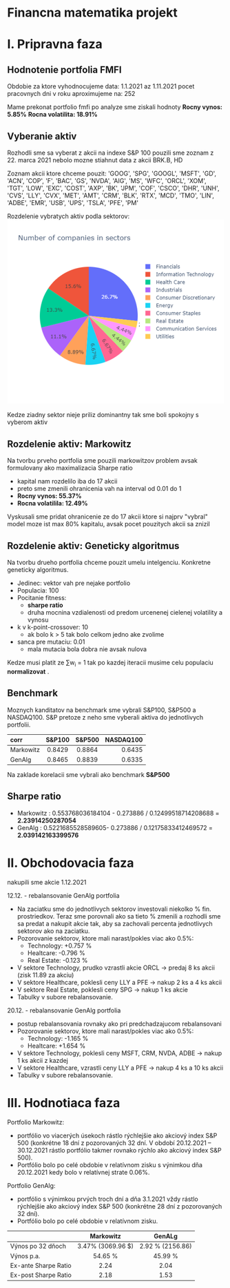 # Financna matematika projekt

# I. Pripravna faza

## Hodnotenie portfolia FMFI

Obdobie za ktore vyhodnocujeme data: 1.1.2021 az 1.11.2021
pocet pracovnych dni v roku aproximujeme na: 252

Mame prekonat portfolio fmfi
po analyze sme ziskali hodnoty
**Rocny vynos: 5.85%** 
**Rocna volatilita: 18.91%**

## Vyberanie aktiv

Rozhodli sme sa vyberat z akcii na indexe S&P 100
pouzili sme zoznam z  22. marca 2021
nebolo mozne stiahnut data z akcii BRK.B, HD

Zoznam akcii ktore chceme pouzit: 'GOOG', 'SPG', 'GOOGL', 'MSFT', 'GD', 'ACN', 'COP', 'F', 'BAC', 'GS',
       'NVDA', 'AIG', 'MS', 'WFC', 'ORCL', 'XOM', 'TGT', 'LOW', 'EXC', 'COST',
       'AXP', 'BK', 'JPM', 'COF', 'CSCO', 'DHR', 'UNH', 'CVS', 'LLY', 'CVX',
       'MET', 'AMT', 'CRM', 'BLK', 'RTX', 'MCD', 'TMO', 'LIN', 'ADBE', 'EMR',
       'USB', 'UPS', 'TSLA', 'PFE', 'PM'

Rozdelenie vybratych aktiv podla sektorov:
![alt text](plots/stocks_per_sector.png "rozdelenie aktiv")

Kedze ziadny sektor nieje priliz dominantny tak sme boli spokojny s vyberom aktiv

## Rozdelenie aktiv: Markowitz

Na tvorbu prveho portfolia sme pouzili markowitzov problem avsak formulovany ako maximalizacia Sharpe ratio
* kapital nam rozdelilo iba do 17 akcii
* preto sme zmenili ohranicenia vah na interval od 0.01 do 1
* **Rocny vynos: 55.37%**
* **Rocna volatilila: 12.49%** 

Vyskusali sme pridat ohranicenie ze do 17 akcii ktore si najprv "vybral" model moze ist max 80% kapitalu, avsak pocet pouzitych akcii sa znizil 

## Rozdelenie aktiv: Geneticky algoritmus

Na tvorbu drueho portfolia chceme pouzit umelu intelgenciu. Konkretne geneticky algoritmus.

* Jedinec: vektor vah pre nejake portfolio
* Populacia: 100
* Pocitanie fitness: 
    * **sharpe ratio**
    * druha mocnina vzdialenosti od predom urcenenej cielenej volatility a vynosu
* k v k-point-crossover: 10
    * ak bolo k > 5 tak bolo celkom jedno ake zvolime
* sanca pre mutaciu: 0.01
  * mala mutacia bola dobra nie avsak nulova

Kedze musi platit ze &sum;w<sub>i</sub> = 1 tak po kazdej iteracii musime celu populaciu **normalizovat** .

## Benchmark

Moznych kanditatov na benchmark sme vybrali S&P100, S&P500 a NASDAQ100. S&P pretoze z neho sme vyberali aktiva do jednotlivych portfolii.

|    corr    | S&P100    | S&P500  |  NASDAQ100 |
| :---       |    :----: |  :---:  | ---:       |
| Markowitz  | 0.8429    | 0.8864  | 0.6435     |
| GenAlg     | 0.8465    | 0.8839  | 0.6335     |

Na zaklade korelacii sme vybrali ako benchmark **S&P500**

## Sharpe ratio

* Markowitz : 0.553768036184104 - 0.273886 / 0.12499518714208688 = **2.23914250287054**
* GenAlg    : 0.5221685528589605- 0.273886 / 0.12175833412469572 = **2.039142163399576**  

# II. Obchodovacia faza

nakupili sme akcie 1.12.2021

12.12. - rebalansovanie GenAlg portfolia
* Na zaciatku sme do jednotlivych sektorov investovali niekolko % fin. prostriedkov. Teraz sme porovnali ako sa tieto % zmenili a rozhodli sme sa predat a nakupit akcie tak, aby sa zachovali percenta jednotlivych sektorov ako na zaciatku.
* Pozorovanie sektorov, ktore mali narast/pokles viac ako 0.5%:
  * Technology: +0.757 %
  * Healtcare: -0.796 %
  * Real Estate: -0.123 %
* V sektore Technology, prudko vzrastli akcie ORCL -> predaj 8 ks akcii (zisk 11.89 za akciu)
* V sektore Healthcare, poklesli ceny LLY a PFE -> nakup 2 ks a 4 ks akcii
* V sektore Real Estate, poklesli ceny SPG -> nakup 1 ks akcie
* Tabulky v subore rebalansovanie.

20.12. - rebalansovanie GenAlg portfolia
* postup rebalansovania rovnaky ako pri predchadzajucom rebalansovani
* Pozorovanie sektorov, ktore mali narast/pokles viac ako 0.5%:
  * Technology: -1.165 %
  * Healtcare: +1.654 %
* V sektore Technology, poklesli ceny MSFT, CRM, NVDA, ADBE -> nakup 1 ks akcii z kazdej
* V sektore Healthcare, vzrastli ceny LLY a PFE -> nakup 4 ks a 10 ks akcii
* Tabulky v subore rebalansovanie.

# III. Hodnotiaca faza
Portfolio Markowitz:
* portfólio vo viacerých úsekoch rástlo rýchlejšie ako akciový index S&P 500 (konkrétne 18 dní z pozorovaných 32 dní. V období 20.12.2021 – 30.12.2021 rástlo portfólio takmer rovnako rýchlo ako akciový index S&P 500).
* Portfólio bolo po celé obdobie v relatívnom zisku s výnimkou dňa 20.12.2021 kedy bolo v relatívnej strate 0.06%.

Portfolio GenAlg:
* portfólio s výnimkou prvých troch dní a dňa 3.1.2021 vždy rástlo rýchlejšie ako akciový index S&P 500 (konkrétne 28 dní z pozorovaných 32 dní). 
* Portfólio bolo po celé obdobie v relatívnom zisku.

|                       | Markowitz           | GenALg                  |
| :---                  |    :----:           |  :---:                  |
| Výnos po 32 dňoch     | 3.47% (3069.96 $)   |    2.92 % (2156.86)     |
| Výnos p.a.            | 54.65 %             | 45.99 %                 | 
| Ex-ante Sharpe Ratio  | 2.24                | 2.04                    | 
| Ex-post Sharpe Ratio  | 2.18                | 1.53                    | 